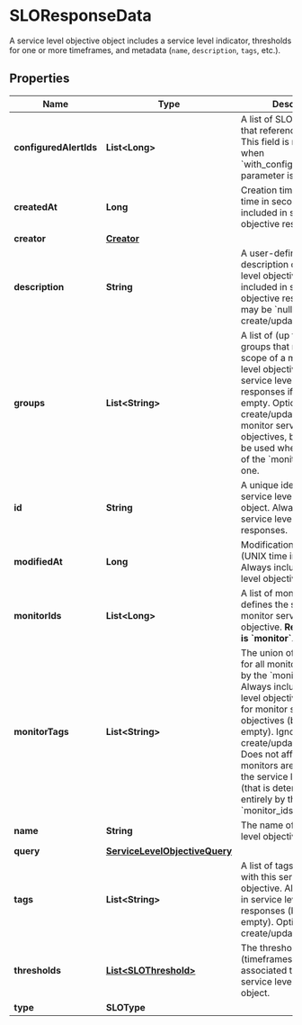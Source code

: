 # SLOResponseData

A service level objective object includes a service level indicator, thresholds for one or more timeframes, and metadata (`name`, `description`, `tags`, etc.).

## Properties

| Name                   | Type                                                            | Description                                                                                                                                                                                                                                                                                                                                                                                 | Notes                 |
| ---------------------- | --------------------------------------------------------------- | ------------------------------------------------------------------------------------------------------------------------------------------------------------------------------------------------------------------------------------------------------------------------------------------------------------------------------------------------------------------------------------------- | --------------------- |
| **configuredAlertIds** | **List&lt;Long&gt;**                                            | A list of SLO monitors IDs that reference this SLO. This field is returned only when &#x60;with_configured_alert_ids&#x60; parameter is true in query.                                                                                                                                                                                                                                      | [optional]            |
| **createdAt**          | **Long**                                                        | Creation timestamp (UNIX time in seconds) Always included in service level objective responses.                                                                                                                                                                                                                                                                                             | [optional] [readonly] |
| **creator**            | [**Creator**](Creator.md)                                       |                                                                                                                                                                                                                                                                                                                                                                                             | [optional]            |
| **description**        | **String**                                                      | A user-defined description of the service level objective. Always included in service level objective responses (but may be &#x60;null&#x60;). Optional in create/update requests.                                                                                                                                                                                                          | [optional]            |
| **groups**             | **List&lt;String&gt;**                                          | A list of (up to 20) monitor groups that narrow the scope of a monitor service level objective. Included in service level objective responses if it is not empty. Optional in create/update requests for monitor service level objectives, but may only be used when then length of the &#x60;monitor_ids&#x60; field is one.                                                               | [optional]            |
| **id**                 | **String**                                                      | A unique identifier for the service level objective object. Always included in service level objective responses.                                                                                                                                                                                                                                                                           | [optional] [readonly] |
| **modifiedAt**         | **Long**                                                        | Modification timestamp (UNIX time in seconds) Always included in service level objective responses.                                                                                                                                                                                                                                                                                         | [optional] [readonly] |
| **monitorIds**         | **List&lt;Long&gt;**                                            | A list of monitor ids that defines the scope of a monitor service level objective. **Required if type is &#x60;monitor&#x60;**.                                                                                                                                                                                                                                                             | [optional]            |
| **monitorTags**        | **List&lt;String&gt;**                                          | The union of monitor tags for all monitors referenced by the &#x60;monitor_ids&#x60; field. Always included in service level objective responses for monitor service level objectives (but may be empty). Ignored in create/update requests. Does not affect which monitors are included in the service level objective (that is determined entirely by the &#x60;monitor_ids&#x60; field). | [optional]            |
| **name**               | **String**                                                      | The name of the service level objective object.                                                                                                                                                                                                                                                                                                                                             | [optional]            |
| **query**              | [**ServiceLevelObjectiveQuery**](ServiceLevelObjectiveQuery.md) |                                                                                                                                                                                                                                                                                                                                                                                             | [optional]            |
| **tags**               | **List&lt;String&gt;**                                          | A list of tags associated with this service level objective. Always included in service level objective responses (but may be empty). Optional in create/update requests.                                                                                                                                                                                                                   | [optional]            |
| **thresholds**         | [**List&lt;SLOThreshold&gt;**](SLOThreshold.md)                 | The thresholds (timeframes and associated targets) for this service level objective object.                                                                                                                                                                                                                                                                                                 | [optional]            |
| **type**               | **SLOType**                                                     |                                                                                                                                                                                                                                                                                                                                                                                             | [optional]            |
